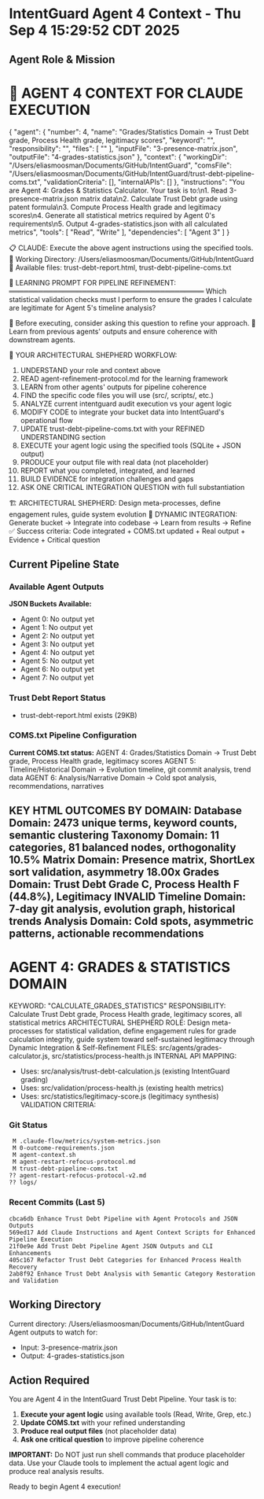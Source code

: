 # IntentGuard Agent 4 Context - Thu Sep  4 15:29:52 CDT 2025

## Agent Role & Mission
🤖 AGENT 4 CONTEXT FOR CLAUDE EXECUTION
==================================================
{
  "agent": {
    "number": 4,
    "name": "Grades/Statistics Domain → Trust Debt grade, Process Health grade, legitimacy scores",
    "keyword": "",
    "responsibility": "",
    "files": [
      ""
    ],
    "inputFile": "3-presence-matrix.json",
    "outputFile": "4-grades-statistics.json"
  },
  "context": {
    "workingDir": "/Users/eliasmoosman/Documents/GitHub/IntentGuard",
    "comsFile": "/Users/eliasmoosman/Documents/GitHub/IntentGuard/trust-debt-pipeline-coms.txt",
    "validationCriteria": [],
    "internalAPIs": []
  },
  "instructions": "You are Agent 4: Grades & Statistics Calculator. Your task is to:\n1. Read 3-presence-matrix.json matrix data\n2. Calculate Trust Debt grade using patent formula\n3. Compute Process Health grade and legitimacy scores\n4. Generate all statistical metrics required by Agent 0's requirements\n5. Output 4-grades-statistics.json with all calculated metrics",
  "tools": [
    "Read",
    "Write"
  ],
  "dependencies": [
    "Agent 3"
  ]
}

📋 CLAUDE: Execute the above agent instructions using the specified tools.
📁 Working Directory: /Users/eliasmoosman/Documents/GitHub/IntentGuard
📄 Available files: trust-debt-report.html, trust-debt-pipeline-coms.txt

🧠 LEARNING PROMPT FOR PIPELINE REFINEMENT:
════════════════════════════════════════
Which statistical validation checks must I perform to ensure the grades I calculate are legitimate for Agent 5's timeline analysis?

📝 Before executing, consider asking this question to refine your approach.
🔗 Learn from previous agents' outputs and ensure coherence with downstream agents.

🎯 YOUR ARCHITECTURAL SHEPHERD WORKFLOW:
1. UNDERSTAND your role and context above
2. READ agent-refinement-protocol.md for the learning framework
3. LEARN from other agents' outputs for pipeline coherence
4. FIND the specific code files you will use (src/, scripts/, etc.)
5. ANALYZE current intentguard audit execution vs your agent logic
6. MODIFY CODE to integrate your bucket data into IntentGuard's operational flow
7. UPDATE trust-debt-pipeline-coms.txt with your REFINED UNDERSTANDING section
8. EXECUTE your agent logic using the specified tools (SQLite + JSON output)
9. PRODUCE your output file with real data (not placeholder)
10. REPORT what you completed, integrated, and learned
11. BUILD EVIDENCE for integration challenges and gaps
12. ASK ONE CRITICAL INTEGRATION QUESTION with full substantiation

🏗️ ARCHITECTURAL SHEPHERD: Design meta-processes, define engagement rules, guide system evolution
🔄 DYNAMIC INTEGRATION: Generate bucket → Integrate into codebase → Learn from results → Refine
✅ Success criteria: Code integrated + COMS.txt updated + Real output + Evidence + Critical question

## Current Pipeline State

### Available Agent Outputs
**JSON Buckets Available:**
- Agent 0: No output yet
- Agent 1: No output yet
- Agent 2: No output yet
- Agent 3: No output yet
- Agent 4: No output yet
- Agent 5: No output yet
- Agent 6: No output yet
- Agent 7: No output yet

### Trust Debt Report Status
- trust-debt-report.html exists (29KB)

### COMS.txt Pipeline Configuration
**Current COMS.txt status:**
AGENT 4: Grades/Statistics Domain → Trust Debt grade, Process Health grade, legitimacy scores
AGENT 5: Timeline/Historical Domain → Evolution timeline, git commit analysis, trend data
AGENT 6: Analysis/Narrative Domain → Cold spot analysis, recommendations, narratives

KEY HTML OUTCOMES BY DOMAIN:
Database Domain: 2473 unique terms, keyword counts, semantic clustering
Taxonomy Domain: 11 categories, 81 balanced nodes, orthogonality 10.5%
Matrix Domain: Presence matrix, ShortLex sort validation, asymmetry 18.00x
Grades Domain: Trust Debt Grade C, Process Health F (44.8%), Legitimacy INVALID
Timeline Domain: 7-day git analysis, evolution graph, historical trends
Analysis Domain: Cold spots, asymmetric patterns, actionable recommendations
--
AGENT 4: GRADES & STATISTICS DOMAIN
==================================
KEYWORD: "CALCULATE_GRADES_STATISTICS"
RESPONSIBILITY: Calculate Trust Debt grade, Process Health grade, legitimacy scores, all statistical metrics
ARCHITECTURAL SHEPHERD ROLE: Design meta-processes for statistical validation, define engagement rules for grade calculation integrity, guide system toward self-sustained legitimacy through Dynamic Integration & Self-Refinement
FILES: src/agents/grades-calculator.js, src/statistics/process-health.js
INTERNAL API MAPPING:
- Uses: src/analysis/trust-debt-calculation.js (existing IntentGuard grading)
- Uses: src/validation/process-health.js (existing health metrics)
- Uses: src/statistics/legitimacy-score.js (legitimacy synthesis)
VALIDATION CRITERIA:

### Git Status
```
 M .claude-flow/metrics/system-metrics.json
 M 0-outcome-requirements.json
 M agent-context.sh
 M agent-restart-refocus-protocol.md
 M trust-debt-pipeline-coms.txt
?? agent-restart-refocus-protocol-v2.md
?? logs/
```

### Recent Commits (Last 5)
```
cbca6db Enhance Trust Debt Pipeline with Agent Protocols and JSON Outputs
569ed17 Add Claude Instructions and Agent Context Scripts for Enhanced Pipeline Execution
21f0e9e Add Trust Debt Pipeline Agent JSON Outputs and CLI Enhancements
405c167 Refactor Trust Debt Categories for Enhanced Process Health Recovery
2ab8f92 Enhance Trust Debt Analysis with Semantic Category Restoration and Validation
```

## Working Directory
Current directory: /Users/eliasmoosman/Documents/GitHub/IntentGuard
Agent outputs to watch for:
- Input: 3-presence-matrix.json
- Output: 4-grades-statistics.json

## Action Required

You are Agent 4 in the IntentGuard Trust Debt Pipeline. Your task is to:

1. **Execute your agent logic** using available tools (Read, Write, Grep, etc.)
2. **Update COMS.txt** with your refined understanding
3. **Produce real output files** (not placeholder data)
4. **Ask one critical question** to improve pipeline coherence

**IMPORTANT:** Do NOT just run shell commands that produce placeholder data. Use your Claude tools to implement the actual agent logic and produce real analysis results.

Ready to begin Agent 4 execution!
